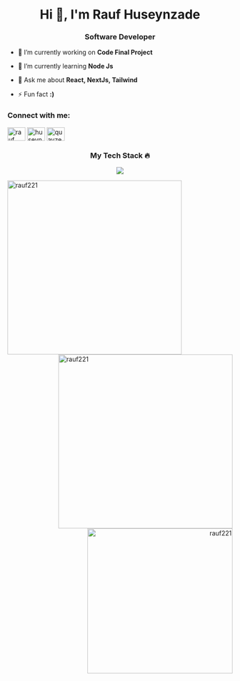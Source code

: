<h1 align="center">Hi 👋, I'm Rauf Huseynzade</h1>
<h3 align="center">Software Developer</h3>



- 🔭 I’m currently working on **Code Final Project**

- 🌱 I’m currently learning **Node Js**

- 💬 Ask me about **React, NextJs, Tailwind**

- ⚡ Fun fact **:)**

<h3 align="left">Connect with me:</h3>
<p align="left">
<a href="https://linkedin.com/in/rauf-huseynzade" target="blank"><img align="center" src="https://raw.githubusercontent.com/rahuldkjain/github-profile-readme-generator/master/src/images/icons/Social/linked-in-alt.svg" alt="rauf huseynzade" height="30" width="40" /></a>
<a href="https://instagram.com/huseynzadee.21" target="blank"><img align="center" src="https://raw.githubusercontent.com/rahuldkjain/github-profile-readme-generator/master/src/images/icons/Social/instagram.svg" alt="huseynzadee.21" height="30" width="40" /></a>
<a href="https://discord.gg/quayzer" target="blank"><img align="center" src="https://raw.githubusercontent.com/rahuldkjain/github-profile-readme-generator/master/src/images/icons/Social/discord.svg" alt="quayzer" height="30" width="40" /></a>
</p>

<h3 align="center">My Tech Stack ️‍🔥 </h3>
<p align="center">
  <a href="https://skillicons.dev">
    <img src="https://skillicons.dev/icons?i=git,babel,css,express,firebase,bootstrap,github,gitlab,html,materialui,js,mongodb,nestjs,nextjs,nodejs,npm,pnpm,postman,powershell,react,redux,sass,stackoverflow,tailwind,ts,vite,yarn,webpack,windows,htmx" />
  </a>
</p>




<p ><img align="left" width="390" src="https://github-readme-streak-stats.herokuapp.com/?user=rauf221&theme=midnight-purple" alt="rauf221" /></p>
<p >&nbsp;<img align="right" width="390" src="https://github-readme-stats.vercel.app/api?username=rauf221&theme=midnight-purple&show_icons=true&locale=en" alt="rauf221" /></p>
<p align="end"><img  width="325" align="end" src="https://github-readme-stats.vercel.app/api/top-langs?username=rauf221&theme=midnight-purple&show_icons=true&locale=en&layout=compact" alt="rauf221" /></p>
